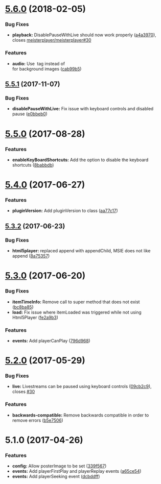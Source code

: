 <a name="5.6.0"></a>
# [5.6.0](https://github.com/meisterplayer/player-html5player/compare/v5.5.1...v5.6.0) (2018-02-05)


### Bug Fixes

* **playback:** DisablePauseWithLive should now work properly ([a4a3970](https://github.com/meisterplayer/player-html5player/commit/a4a3970)), closes [meisterplayer/meisterplayer#30](https://github.com/meisterplayer/meisterplayer/issues/30)


### Features

* **audio:** Use <img> tag instead of <div> for background images ([cab99b5](https://github.com/meisterplayer/player-html5player/commit/cab99b5))



<a name="5.5.1"></a>
## [5.5.1](https://github.com/meisterplayer/player-html5player/compare/v5.5.0...v5.5.1) (2017-11-07)


### Bug Fixes

* **disablePauseWithLive:** Fix issue with keyboard controls and disabled pause ([e0bbeb0](https://github.com/meisterplayer/player-html5player/commit/e0bbeb0))



<a name="5.5.0"></a>
# [5.5.0](https://github.com/meisterplayer/player-html5player/compare/v5.4.0...v5.5.0) (2017-08-28)


### Features

* **enableKeyBoardShortcuts:** Add the option to disable the keyboard shortcuts ([8babbdb](https://github.com/meisterplayer/player-html5player/commit/8babbdb))



<a name="5.4.0"></a>
# [5.4.0](https://github.com/meisterplayer/player-html5player/compare/v5.3.2...v5.4.0) (2017-06-27)


### Features

* **pluginVersion:** Add pluginVersion to class ([aa77c17](https://github.com/meisterplayer/player-html5player/commit/aa77c17))



<a name="5.3.2"></a>
## [5.3.2](https://github.com/meisterplayer/player-html5player/compare/v5.3.1...v5.3.2) (2017-06-23)


### Bug Fixes

* **html5player:** replaced append with appendChild, MSIE does not like append ([8a75357](https://github.com/meisterplayer/player-html5player/commit/8a75357))



<a name="5.3.0"></a>
# [5.3.0](https://github.com/meisterplayer/player-html5player/compare/v5.2.0...v5.3.0) (2017-06-20)


### Bug Fixes

* **itemTimeInfo:** Remove call to super method that does not exist ([bc8ba85](https://github.com/meisterplayer/player-html5player/commit/bc8ba85))
* **load:** Fix issue where itemLoaded was triggered while not using Html5Player ([fe2a9b3](https://github.com/meisterplayer/player-html5player/commit/fe2a9b3))


### Features

* **events:** Add playerCanPlay ([796d968](https://github.com/meisterplayer/player-html5player/commit/796d968))



<a name="5.2.0"></a>
# [5.2.0](https://github.com/meisterplayer/player-html5player/compare/v5.1.0...v5.2.0) (2017-05-29)


### Bug Fixes

* **live:** Livestreams can be paused using keyboard controls ([09cb2c9](https://github.com/meisterplayer/player-html5player/commit/09cb2c9)), closes [#30](https://github.com/meisterplayer/player-html5player/issues/30)


### Features

* **backwards-compatible:** Remove backwards compatible in order to remove errors ([b5e7506](https://github.com/meisterplayer/player-html5player/commit/b5e7506))



<a name="5.1.0"></a>
# 5.1.0 (2017-04-26)


### Features

* **config:** Allow posterImage to be set ([339f567](https://github.com/meisterplayer/player-html5player/commit/339f567))
* **events:** Add playerFirstPlay and playerReplay events ([a65ce54](https://github.com/meisterplayer/player-html5player/commit/a65ce54))
* **events:** Add playerSeeking event ([dcbddff](https://github.com/meisterplayer/player-html5player/commit/dcbddff))



